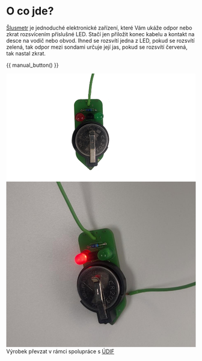 # O co jde?

[Šlusmetr](https://www.zirafoviny.cz/modules/lexikon/entry.php?entryID=227) je jednoduché elektronické zařízení, které Vám ukáže odpor nebo zkrat rozsvícením příslušné LED.
Stačí jen přiložit konec kabelu a kontakt na desce na vodič nebo obvod. Ihned se rozsvítí jedna z LED, pokud se rozsvítí zelená, tak odpor mezi sondami určuje její jas, pokud se rozsvítí červená, tak nastal zkrat. <br>

{{ manual_button() }}

![Šlusmetr titulek](assets/title1.png)
![Šlusmetr titulek](assets/title2.jpg)
Výrobek převzat v rámci spolupráce s [ÚDIF](https://www.udif.cz)
